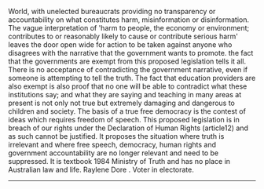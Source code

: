 World, with unelected bureaucrats providing no transparency or accountability on what constitutes harm, misinformation or
disinformation. The vague interpretation of 'harm to people, the economy or environment; contributes to or reasonably likely to
cause or contribute serious harm' leaves the door open wide for action to be taken against anyone who disagrees with the
narrative that the government wants to promote. the fact that the governments are exempt from this proposed legislation tells it all.
There is no acceptance of contradicting the government narrative, even if someone is attempting to tell the truth. The fact that
education providers are also exempt is also proof that no one will be able to contradict what these institutions say; and what they
are saying and teaching in many areas at present is not only not true but extremely damaging and dangerous to children and
society.
The basis of a true free democracy is the contest of ideas which requires freedom of speech.
This proposed legislation is in breach of our rights under the Declaration of Human Rights (article12) and as such cannot be
justified.
It proposes the situation where truth is irrelevant and where free speech, democracy, human rights and government accountability
are no longer relevant and need to be suppressed. It is textbook 1984 Ministry of Truth and has no place in Australian law and
life.
Raylene Dore .
Voter in electorate.


-----


